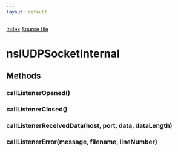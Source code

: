 ```yaml
---
layout: default
---
```

<div id='links'><a href="../index.html">Index</a>
<a href="http://dxr.mozilla.org/mozilla-central/source/dom/network/interfaces/nsIUDPSocketChild.idl">Source file</a>
</div>

# nsIUDPSocketInternal #

## Methods ##

### callListenerOpened() ###

### callListenerClosed() ###

### callListenerReceivedData(host, port, data, dataLength) ###

### callListenerError(message, filename, lineNumber) ###
